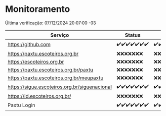 # Monitoramento

Última verificação: 07/12/2024 20:07:00 -03

|Serviço|Status|Últimas 24h|
|---|---|---|
|https://github.com|<span title="2024-11-30: OK=23">✔️</span><span title="2024-12-01: OK=23">✔️</span><span title="2024-12-02: OK=23">✔️</span><span title="2024-12-03: OK=23">✔️</span><span title="2024-12-04: OK=23">✔️</span><span title="2024-12-05: OK=23">✔️</span><span title="2024-12-06: OK=22">✔️</span>|<span title="06/12/2024 20:08:00 -03 : 200">✔️</span><span title="06/12/2024 21:43:00 -03 : 200">✔️</span><span title="06/12/2024 23:19:00 -03 : 200">✔️</span><span title="07/12/2024 00:25:00 -03 : 200">✔️</span><span title="07/12/2024 01:11:00 -03 : 200">✔️</span><span title="07/12/2024 02:08:00 -03 : 200">✔️</span><span title="07/12/2024 03:11:00 -03 : 200">✔️</span><span title="07/12/2024 04:07:00 -03 : 200">✔️</span><span title="07/12/2024 05:10:00 -03 : 200">✔️</span><span title="07/12/2024 06:08:00 -03 : 200">✔️</span><span title="07/12/2024 07:08:00 -03 : 200">✔️</span><span title="07/12/2024 08:06:00 -03 : 200">✔️</span><span title="07/12/2024 09:14:00 -03 : 200">✔️</span><span title="07/12/2024 10:16:00 -03 : 200">✔️</span><span title="07/12/2024 11:07:00 -03 : 200">✔️</span><span title="07/12/2024 12:07:00 -03 : 200">✔️</span><span title="07/12/2024 13:09:00 -03 : 200">✔️</span><span title="07/12/2024 14:07:00 -03 : 200">✔️</span><span title="07/12/2024 15:10:00 -03 : 200">✔️</span><span title="07/12/2024 16:06:00 -03 : 200">✔️</span><span title="07/12/2024 17:08:00 -03 : 200">✔️</span><span title="07/12/2024 18:07:00 -03 : 200">✔️</span><span title="07/12/2024 19:07:00 -03 : 200">✔️</span><span title="07/12/2024 20:07:00 -03 : 200">✔️</span>|
|https://paxtu.escoteiros.org.br|<span title="2024-11-30: Falhas=23">❌</span><span title="2024-12-01: Falhas=23">❌</span><span title="2024-12-02: Falhas=23">❌</span><span title="2024-12-03: Falhas=23">❌</span><span title="2024-12-04: Falhas=23">❌</span><span title="2024-12-05: Falhas=23">❌</span><span title="2024-12-06: Falhas=22">❌</span>|<span title="06/12/2024 20:08:00 -03 : 403">❌</span><span title="06/12/2024 21:43:00 -03 : 403">❌</span><span title="06/12/2024 23:19:00 -03 : 403">❌</span><span title="07/12/2024 00:25:00 -03 : 403">❌</span><span title="07/12/2024 01:11:00 -03 : 403">❌</span><span title="07/12/2024 02:08:00 -03 : 403">❌</span><span title="07/12/2024 03:11:00 -03 : 403">❌</span><span title="07/12/2024 04:07:00 -03 : 403">❌</span><span title="07/12/2024 05:10:00 -03 : 403">❌</span><span title="07/12/2024 06:08:00 -03 : 403">❌</span><span title="07/12/2024 07:08:00 -03 : 403">❌</span><span title="07/12/2024 08:06:00 -03 : 403">❌</span><span title="07/12/2024 09:14:00 -03 : 403">❌</span><span title="07/12/2024 10:16:00 -03 : 403">❌</span><span title="07/12/2024 11:07:00 -03 : 403">❌</span><span title="07/12/2024 12:07:00 -03 : 403">❌</span><span title="07/12/2024 13:09:00 -03 : 403">❌</span><span title="07/12/2024 14:07:00 -03 : 403">❌</span><span title="07/12/2024 15:10:00 -03 : 403">❌</span><span title="07/12/2024 16:06:00 -03 : 403">❌</span><span title="07/12/2024 17:08:00 -03 : 403">❌</span><span title="07/12/2024 18:07:00 -03 : 403">❌</span><span title="07/12/2024 19:07:00 -03 : 403">❌</span><span title="07/12/2024 20:07:00 -03 : 403">❌</span>|
|https://escoteiros.org.br|<span title="2024-11-30: Falhas=23">❌</span><span title="2024-12-01: Falhas=23">❌</span><span title="2024-12-02: Falhas=23">❌</span><span title="2024-12-03: Falhas=23">❌</span><span title="2024-12-04: Falhas=23">❌</span><span title="2024-12-05: Falhas=23">❌</span><span title="2024-12-06: Falhas=22">❌</span>|<span title="06/12/2024 20:08:00 -03 : 403">❌</span><span title="06/12/2024 21:43:00 -03 : 403">❌</span><span title="06/12/2024 23:19:00 -03 : 403">❌</span><span title="07/12/2024 00:25:00 -03 : 403">❌</span><span title="07/12/2024 01:11:00 -03 : 403">❌</span><span title="07/12/2024 02:08:00 -03 : 403">❌</span><span title="07/12/2024 03:11:00 -03 : 403">❌</span><span title="07/12/2024 04:07:00 -03 : 403">❌</span><span title="07/12/2024 05:10:00 -03 : 403">❌</span><span title="07/12/2024 06:08:00 -03 : 403">❌</span><span title="07/12/2024 07:08:00 -03 : 403">❌</span><span title="07/12/2024 08:06:00 -03 : 403">❌</span><span title="07/12/2024 09:14:00 -03 : 403">❌</span><span title="07/12/2024 10:16:00 -03 : 403">❌</span><span title="07/12/2024 11:07:00 -03 : 403">❌</span><span title="07/12/2024 12:07:00 -03 : 403">❌</span><span title="07/12/2024 13:09:00 -03 : 403">❌</span><span title="07/12/2024 14:07:00 -03 : 403">❌</span><span title="07/12/2024 15:10:00 -03 : 403">❌</span><span title="07/12/2024 16:06:00 -03 : 403">❌</span><span title="07/12/2024 17:08:00 -03 : 403">❌</span><span title="07/12/2024 18:07:00 -03 : 403">❌</span><span title="07/12/2024 19:07:00 -03 : 403">❌</span><span title="07/12/2024 20:07:00 -03 : 403">❌</span>|
|https://paxtu.escoteiros.org.br/paxtu|<span title="2024-11-30: Falhas=23">❌</span><span title="2024-12-01: Falhas=23">❌</span><span title="2024-12-02: Falhas=23">❌</span><span title="2024-12-03: Falhas=23">❌</span><span title="2024-12-04: Falhas=23">❌</span><span title="2024-12-05: Falhas=23">❌</span><span title="2024-12-06: Falhas=22">❌</span>|<span title="06/12/2024 20:08:00 -03 : 403">❌</span><span title="06/12/2024 21:43:00 -03 : 403">❌</span><span title="06/12/2024 23:19:00 -03 : 403">❌</span><span title="07/12/2024 00:25:00 -03 : 403">❌</span><span title="07/12/2024 01:11:00 -03 : 403">❌</span><span title="07/12/2024 02:08:00 -03 : 403">❌</span><span title="07/12/2024 03:11:00 -03 : 403">❌</span><span title="07/12/2024 04:07:00 -03 : 403">❌</span><span title="07/12/2024 05:10:00 -03 : 403">❌</span><span title="07/12/2024 06:08:00 -03 : 403">❌</span><span title="07/12/2024 07:08:00 -03 : 403">❌</span><span title="07/12/2024 08:06:00 -03 : 403">❌</span><span title="07/12/2024 09:14:00 -03 : 403">❌</span><span title="07/12/2024 10:16:00 -03 : 403">❌</span><span title="07/12/2024 11:07:00 -03 : 403">❌</span><span title="07/12/2024 12:07:00 -03 : 403">❌</span><span title="07/12/2024 13:09:00 -03 : 403">❌</span><span title="07/12/2024 14:07:00 -03 : 403">❌</span><span title="07/12/2024 15:10:00 -03 : 403">❌</span><span title="07/12/2024 16:06:00 -03 : 403">❌</span><span title="07/12/2024 17:08:00 -03 : 403">❌</span><span title="07/12/2024 18:07:00 -03 : 403">❌</span><span title="07/12/2024 19:07:00 -03 : 403">❌</span><span title="07/12/2024 20:07:00 -03 : 403">❌</span>|
|https://paxtu.escoteiros.org.br/meupaxtu|<span title="2024-11-30: Falhas=23">❌</span><span title="2024-12-01: Falhas=23">❌</span><span title="2024-12-02: Falhas=23">❌</span><span title="2024-12-03: Falhas=23">❌</span><span title="2024-12-04: Falhas=23">❌</span><span title="2024-12-05: Falhas=23">❌</span><span title="2024-12-06: Falhas=22">❌</span>|<span title="06/12/2024 20:08:00 -03 : 403">❌</span><span title="06/12/2024 21:43:00 -03 : 403">❌</span><span title="06/12/2024 23:19:00 -03 : 403">❌</span><span title="07/12/2024 00:25:00 -03 : 403">❌</span><span title="07/12/2024 01:11:00 -03 : 403">❌</span><span title="07/12/2024 02:08:00 -03 : 403">❌</span><span title="07/12/2024 03:11:00 -03 : 403">❌</span><span title="07/12/2024 04:07:00 -03 : 403">❌</span><span title="07/12/2024 05:10:00 -03 : 403">❌</span><span title="07/12/2024 06:08:00 -03 : 403">❌</span><span title="07/12/2024 07:08:00 -03 : 403">❌</span><span title="07/12/2024 08:06:00 -03 : 403">❌</span><span title="07/12/2024 09:14:00 -03 : 403">❌</span><span title="07/12/2024 10:16:00 -03 : 403">❌</span><span title="07/12/2024 11:07:00 -03 : 403">❌</span><span title="07/12/2024 12:07:00 -03 : 403">❌</span><span title="07/12/2024 13:09:00 -03 : 403">❌</span><span title="07/12/2024 14:07:00 -03 : 403">❌</span><span title="07/12/2024 15:10:00 -03 : 403">❌</span><span title="07/12/2024 16:06:00 -03 : 403">❌</span><span title="07/12/2024 17:08:00 -03 : 403">❌</span><span title="07/12/2024 18:07:00 -03 : 403">❌</span><span title="07/12/2024 19:07:00 -03 : 403">❌</span><span title="07/12/2024 20:07:00 -03 : 403">❌</span>|
|https://sigue.escoteiros.org.br/siguenacional|<span title="2024-11-30: OK=23">✔️</span><span title="2024-12-01: OK=23">✔️</span><span title="2024-12-02: OK=23">✔️</span><span title="2024-12-03: OK=23">✔️</span><span title="2024-12-04: OK=23">✔️</span><span title="2024-12-05: OK=23">✔️</span><span title="2024-12-06: OK=22">✔️</span>|<span title="06/12/2024 20:08:00 -03 : 200">✔️</span><span title="06/12/2024 21:43:00 -03 : 200">✔️</span><span title="06/12/2024 23:19:00 -03 : 200">✔️</span><span title="07/12/2024 00:25:00 -03 : 200">✔️</span><span title="07/12/2024 01:11:00 -03 : 200">✔️</span><span title="07/12/2024 02:08:00 -03 : 200">✔️</span><span title="07/12/2024 03:11:00 -03 : 200">✔️</span><span title="07/12/2024 04:07:00 -03 : 200">✔️</span><span title="07/12/2024 05:10:00 -03 : 200">✔️</span><span title="07/12/2024 06:08:00 -03 : 200">✔️</span><span title="07/12/2024 07:08:00 -03 : 200">✔️</span><span title="07/12/2024 08:06:00 -03 : 200">✔️</span><span title="07/12/2024 09:14:00 -03 : 200">✔️</span><span title="07/12/2024 10:16:00 -03 : 200">✔️</span><span title="07/12/2024 11:07:00 -03 : 200">✔️</span><span title="07/12/2024 12:07:00 -03 : 200">✔️</span><span title="07/12/2024 13:09:00 -03 : 200">✔️</span><span title="07/12/2024 14:07:00 -03 : 200">✔️</span><span title="07/12/2024 15:10:00 -03 : 200">✔️</span><span title="07/12/2024 16:06:00 -03 : 200">✔️</span><span title="07/12/2024 17:08:00 -03 : 200">✔️</span><span title="07/12/2024 18:07:00 -03 : 200">✔️</span><span title="07/12/2024 19:07:00 -03 : 200">✔️</span><span title="07/12/2024 20:07:00 -03 : 200">✔️</span>|
|https://id.escoteiros.org.br/|<span title="2024-11-30: Falhas=23">❌</span><span title="2024-12-01: Falhas=23">❌</span><span title="2024-12-02: Falhas=23">❌</span><span title="2024-12-03: Falhas=23">❌</span><span title="2024-12-04: Falhas=23">❌</span><span title="2024-12-05: Falhas=23">❌</span><span title="2024-12-06: Falhas=22">❌</span>|<span title="06/12/2024 20:08:00 -03 : 403">❌</span><span title="06/12/2024 21:43:00 -03 : 403">❌</span><span title="06/12/2024 23:19:00 -03 : 403">❌</span><span title="07/12/2024 00:25:00 -03 : 403">❌</span><span title="07/12/2024 01:11:00 -03 : 403">❌</span><span title="07/12/2024 02:08:00 -03 : 403">❌</span><span title="07/12/2024 03:11:00 -03 : 403">❌</span><span title="07/12/2024 04:07:00 -03 : 403">❌</span><span title="07/12/2024 05:10:00 -03 : 403">❌</span><span title="07/12/2024 06:08:00 -03 : 403">❌</span><span title="07/12/2024 07:08:00 -03 : 403">❌</span><span title="07/12/2024 08:06:00 -03 : 403">❌</span><span title="07/12/2024 09:14:00 -03 : 403">❌</span><span title="07/12/2024 10:16:00 -03 : 403">❌</span><span title="07/12/2024 11:07:00 -03 : 403">❌</span><span title="07/12/2024 12:07:00 -03 : 403">❌</span><span title="07/12/2024 13:09:00 -03 : 403">❌</span><span title="07/12/2024 14:07:00 -03 : 403">❌</span><span title="07/12/2024 15:10:00 -03 : 403">❌</span><span title="07/12/2024 16:06:00 -03 : 403">❌</span><span title="07/12/2024 17:08:00 -03 : 403">❌</span><span title="07/12/2024 18:07:00 -03 : 403">❌</span><span title="07/12/2024 19:07:00 -03 : 403">❌</span><span title="07/12/2024 20:07:00 -03 : 403">❌</span>|
|Paxtu Login|<span title="2024-11-30: OK=23">✔️</span><span title="2024-12-01: OK=23">✔️</span><span title="2024-12-02: OK=23">✔️</span><span title="2024-12-03: OK=23">✔️</span><span title="2024-12-04: OK=23">✔️</span><span title="2024-12-05: OK=23">✔️</span><span title="2024-12-06: OK=22">✔️</span>|<span title="06/12/2024 20:08:00 -03 : 200">✔️</span><span title="06/12/2024 21:43:00 -03 : 200">✔️</span><span title="06/12/2024 23:19:00 -03 : 200">✔️</span><span title="07/12/2024 00:25:00 -03 : 200">✔️</span><span title="07/12/2024 01:11:00 -03 : 200">✔️</span><span title="07/12/2024 02:08:00 -03 : 200">✔️</span><span title="07/12/2024 03:11:00 -03 : 200">✔️</span><span title="07/12/2024 04:07:00 -03 : 200">✔️</span><span title="07/12/2024 05:10:00 -03 : 200">✔️</span><span title="07/12/2024 06:08:00 -03 : 200">✔️</span><span title="07/12/2024 07:08:00 -03 : 200">✔️</span><span title="07/12/2024 08:06:00 -03 : 200">✔️</span><span title="07/12/2024 09:14:00 -03 : 200">✔️</span><span title="07/12/2024 10:16:00 -03 : 200">✔️</span><span title="07/12/2024 11:07:00 -03 : 200">✔️</span><span title="07/12/2024 12:07:00 -03 : 200">✔️</span><span title="07/12/2024 13:09:00 -03 : 200">✔️</span><span title="07/12/2024 14:07:00 -03 : 200">✔️</span><span title="07/12/2024 15:10:00 -03 : 200">✔️</span><span title="07/12/2024 16:06:00 -03 : 200">✔️</span><span title="07/12/2024 17:08:00 -03 : 200">✔️</span><span title="07/12/2024 18:07:00 -03 : 200">✔️</span><span title="07/12/2024 19:07:00 -03 : 200">✔️</span><span title="07/12/2024 20:07:00 -03 : 200">✔️</span>|
